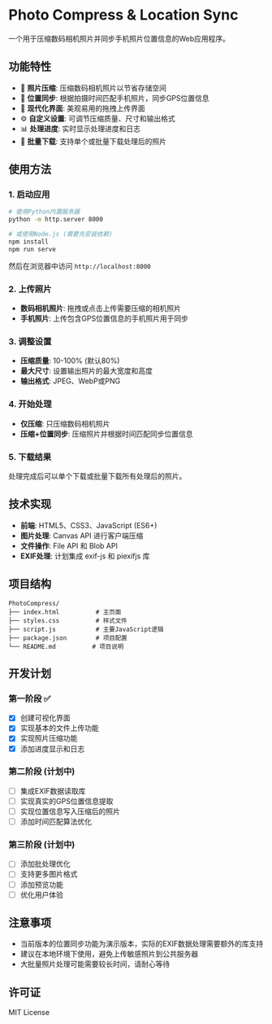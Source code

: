 # Photo Compress & Location Sync

一个用于压缩数码相机照片并同步手机照片位置信息的Web应用程序。

## 功能特性

- 📸 **照片压缩**: 压缩数码相机照片以节省存储空间
- 📱 **位置同步**: 根据拍摄时间匹配手机照片，同步GPS位置信息
- 🎨 **现代化界面**: 美观易用的拖拽上传界面
- ⚙️ **自定义设置**: 可调节压缩质量、尺寸和输出格式
- 📊 **处理进度**: 实时显示处理进度和日志
- 💾 **批量下载**: 支持单个或批量下载处理后的照片

## 使用方法

### 1. 启动应用

```bash
# 使用Python内置服务器
python -m http.server 8000

# 或使用Node.js (需要先安装依赖)
npm install
npm run serve
```

然后在浏览器中访问 `http://localhost:8000`

### 2. 上传照片

- **数码相机照片**: 拖拽或点击上传需要压缩的相机照片
- **手机照片**: 上传包含GPS位置信息的手机照片用于同步

### 3. 调整设置

- **压缩质量**: 10-100% (默认80%)
- **最大尺寸**: 设置输出照片的最大宽度和高度
- **输出格式**: JPEG、WebP或PNG

### 4. 开始处理

- **仅压缩**: 只压缩数码相机照片
- **压缩+位置同步**: 压缩照片并根据时间匹配同步位置信息

### 5. 下载结果

处理完成后可以单个下载或批量下载所有处理后的照片。

## 技术实现

- **前端**: HTML5、CSS3、JavaScript (ES6+)
- **图片处理**: Canvas API 进行客户端压缩
- **文件操作**: File API 和 Blob API
- **EXIF处理**: 计划集成 exif-js 和 piexifjs 库

## 项目结构

```
PhotoCompress/
├── index.html          # 主页面
├── styles.css          # 样式文件
├── script.js           # 主要JavaScript逻辑
├── package.json        # 项目配置
└── README.md          # 项目说明
```

## 开发计划

### 第一阶段 ✅
- [x] 创建可视化界面
- [x] 实现基本的文件上传功能
- [x] 实现照片压缩功能
- [x] 添加进度显示和日志

### 第二阶段 (计划中)
- [ ] 集成EXIF数据读取库
- [ ] 实现真实的GPS位置信息提取
- [ ] 实现位置信息写入压缩后的照片
- [ ] 添加时间匹配算法优化

### 第三阶段 (计划中)
- [ ] 添加批处理优化
- [ ] 支持更多图片格式
- [ ] 添加预览功能
- [ ] 优化用户体验

## 注意事项

- 当前版本的位置同步功能为演示版本，实际的EXIF数据处理需要额外的库支持
- 建议在本地环境下使用，避免上传敏感照片到公共服务器
- 大批量照片处理可能需要较长时间，请耐心等待

## 许可证

MIT License
